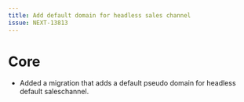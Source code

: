 ```yaml
---
title: Add default domain for headless sales channel
issue: NEXT-13813
---
```

# Core
* Added a migration that adds a default pseudo domain for headless default saleschannel.

